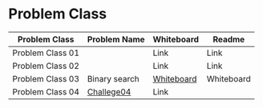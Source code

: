 # Problem Class

|   Problem Class  |Problem Name   |Whiteboard| Readme |
|------------------|---------------|----------|--------|
|Problem Class 01  |               |Link      | Link   |
|Problem Class 02  |               |Link      | Link   |
|Problem Class 03  | Binary search |[Whiteboard](https://user-images.githubusercontent.com/97829483/155926017-2ead7279-c785-454d-a50a-cabbc0689b61.png)| Whiteboard
|Problem Class 04|[Challege04](https://github.com/HadeelDaragmeh158/data-structures-and-algorithms/blob/main/Challenge04/Challenge04.md)|Link|
